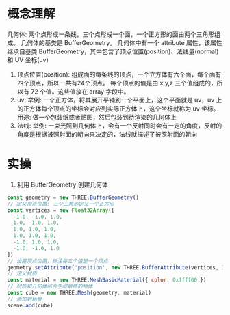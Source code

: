 # 概念理解
几何体: 两个点形成一条线，三个点形成一个面，一个正方形的面由两个三角形组成。
几何体的基类是 BufferGeometry。
几何体中有一个 attribute 属性，该属性继承自基类 BufferGeometry，其中包含了顶点位置(position)、法线量(normal)和 UV 坐标(uv)
1. 顶点位置(position): 组成面的每条线的顶点，一个立方体有六个面，每个面有四个顶点，所以一共有24个顶点。
   每个顶点的值是由 x,y,z 三个值组成的，所以有 72 个值。这些值放在 array 字段中。
2. uv: 
   举例: 一个正方体，将其展开平铺到一个平面上，这个平面就是 uv，uv 上的正方体每个顶点的坐标会对应到实际正方体上，这个坐标就称为 uv 坐标。
   用途: 做一个包装纸或者贴图，然后包装到待渲染的几何体上
3. 法线: 
   举例: 一束光照到几何体上，会有一个反射同时会有一定的角度，反射的角度是根据被照射面的朝向来决定的，法线就描述了被照射面的朝向
# 实操
1. 利用 BufferGeometry 创建几何体
```javascript
const geometry = new THREE.BufferGeometry()
// 定义顶点位置: 三个三角形定义一个正方形
const vertices = new Float32Array([
  -1.0, -1.0, 1.0,
  1.0, -1.0, 1.0,
  1.0, 1.0, 1.0,
  1.0, 1.0, 1.0,
  -1.0, 1.0, 1.0,
  -1.0, -1.0, 1.0
])
// 设置顶点位置，标注每三个值是一个顶点
geometry.setAttribute('position', new THREE.BufferAttribute(vertices, 3))
// 定义材质
const material = new THREE.MeshBasicMaterial({ color: 0xffff00 })
// 材质和几何体结合生成最终的物体
const cube = new THREE.Mesh(geometry, material)
// 添加到场景
scene.add(cube)
```